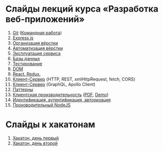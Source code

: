 # Слайды лекций курса «Разработка веб-приложений»

1. [Git](https://gebetix.github.io/git/) ([Командная работа](https://urfu-2015.github.io/webdev-slides/1-2-teamwork-git-github/))
2. [Express.js](https://urfu-2016.github.io/webdev-slides/02-expressjs/)
3. [Организация вёрстки](https://urfu-2016.github.io/webdev-slides/03-bem/)
4. [Автоматизация вёрстки](https://urfu-2016.github.io/webdev-slides/04-build-webpack/)
5. [Эксплуатация сервиса](https://urfu-2016.github.io/webdev-slides/05-deploy/)
6. [Базы данных](https://urfu-2016.github.io/webdev-slides/06-databases/)
7. [Тестирование](https://urfu-2016.github.io/webdev-slides/07-tests/)
8. [DOM](https://urfu-2016.github.io/webdev-slides/08-dom/)
9. [React. Redux.](https://urfu-2016.github.io/webdev-slides/09-react-redux/)
10. [Клиент-Сервер](https://urfu-2016.github.io/webdev-slides/10-client-server/) (HTTP, REST, xmlHttpRequest, fetch, CORS)
11. [Клиент-Сервер](https://urfu-2016.github.io/webdev-slides/11-client-server/) (GraphQL, Apollo Client)
12. [Паттерны](https://urfu-2016.github.io/webdev-slides/12-patterns/)
13. [Клиентская производительность](https://urfu-2016.github.io/webdev-slides/13-client-performance/) ([PDF](https://yadi.sk/i/XWf-qtpQ3GsN8e), [Demo](https://github.com/sameoldmadness/perf-chat))
14. [Идентификация, аутентификация, авторизация](https://github.com/urfu-2016/webdev-slides/files/946289/authorization.pdf)
14. [Производительный NodeJS](https://urfu-2016.github.io/webdev-slides/14-pro-nodejs/)

# Слайды к хакатонам

1. [Хакатон, день первый](https://urfu-2016.github.io/webdev-slides/hackatone-01/)
1. [Хакатон, день второй](https://urfu-2016.github.io/webdev-slides/hackatone-02/)
